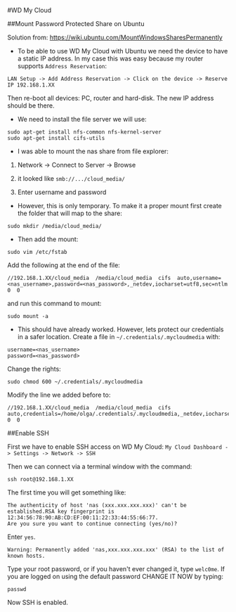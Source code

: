 #WD My Cloud

##Mount Password Protected Share on Ubuntu

Solution from: https://wiki.ubuntu.com/MountWindowsSharesPermanently

- To be able to use WD My Cloud with Ubuntu we need the device to have a static IP address. In my case this was easy because my router supports `Address Reservation`:
```
LAN Setup -> Add Address Reservation -> Click on the device -> Reserve IP 192.168.1.XX
```

Then re-boot all devices: PC, router and hard-disk. The new IP address should be there.

- We need to install the file server we will use:
```
sudo apt-get install nfs-common nfs-kernel-server
sudo apt-get install cifs-utils
```

- I was able to mount the nas share from file explorer:

1. Network -> Connect to Server -> Browse

2. it looked like `smb://.../cloud_media/`

3. Enter username and password

- However, this is only temporary. To make it a proper mount first create the folder that will map to the share:
```
sudo mkdir /media/cloud_media/
```

- Then add the mount:
```
sudo vim /etc/fstab
```

Add the following at the end of the file:
```
//192.168.1.XX/cloud_media  /media/cloud_media  cifs  auto,username=<nas_username>,password=<nas_password>,_netdev,iocharset=utf8,sec=ntlm  0  0
```

and run this command to mount:
```
sudo mount -a
```

- This should have already worked. However, lets protect our credentials in a safer location. Create a file in `~/.credentials/.mycloudmedia` with:
```
username=<nas_username>
password=<nas_password>
```

Change the rights:
```
sudo chmod 600 ~/.credentials/.mycloudmedia
```

Modify the line we added before to:
```
//192.168.1.XX/cloud_media  /media/cloud_media  cifs auto,credentials=/home/olga/.credentials/.mycloudmedia,_netdev,iocharset=utf8,sec=ntlm  0  0
```


##Enable SSH

First we have to enable SSH access on WD My Cloud: `My Cloud Dashboard -> Settings -> Network -> SSH`

Then we can connect via a terminal window with the command:
```
ssh root@192.168.1.XX
```
The first time you will get something like:
```
The authenticity of host 'nas (xxx.xxx.xxx.xxx)' can't be established.RSA key fingerprint is 12:34:56:78:90:AB:CD:EF:00:11:22:33:44:55:66:77.
Are you sure you want to continue connecting (yes/no)?
```
Enter `yes`.
```
Warning: Permanently added 'nas,xxx.xxx.xxx.xxx' (RSA) to the list of known hosts.
```
Type your root password, or if you haven't ever changed it, type `welc0me`. If you are logged on using the default password CHANGE IT NOW by typing:
```
passwd
```

Now SSH is enabled.
